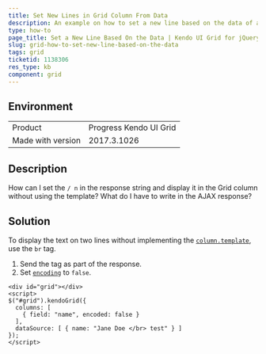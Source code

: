 ```yaml
---
title: Set New Lines in Grid Column From Data
description: An example on how to set a new line based on the data of a Kendo UI Grid.
type: how-to
page_title: Set a New Line Based On the Data | Kendo UI Grid for jQuery
slug: grid-how-to-set-new-line-based-on-the-data
tags: grid
ticketid: 1138306
res_type: kb
component: grid
---
```


## Environment

<table>
 <tr>
  <td>Product</td>
  <td>Progress Kendo UI Grid</td>
 </tr> <tr>
  <td>Made with version</td>
  <td>2017.3.1026</td>
 </tr>
</table>


## Description

How can I set the `/ n` in the response string and display it in the Grid column without using the template? What do I have to write in the AJAX response?

## Solution

To display the text on two lines without implementing the [`column.template`](https://docs.telerik.com/kendo-ui/api/javascript/ui/grid/configuration/columns.template), use the `br` tag.

1. Send the tag as part of the response.
1. Set [`encoding`](https://docs.telerik.com/kendo-ui/api/javascript/ui/grid/configuration/columns.encoded) to `false`.

````dojo
<div id="grid"></div>
<script>
$("#grid").kendoGrid({
  columns: [
    { field: "name", encoded: false }
  ],
  dataSource: [ { name: "Jane Doe </br> test" } ]
});
</script>
````
